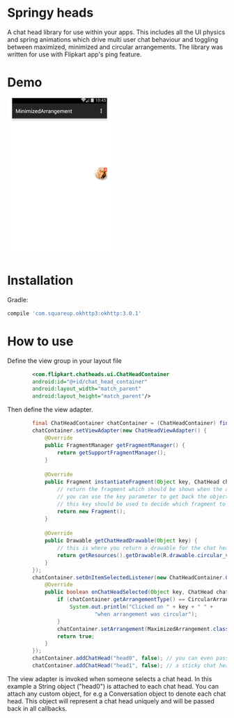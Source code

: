 # Springy heads
A chat head library for use within your apps. This includes all the UI physics and spring animations which drive multi user chat behaviour and toggling between maximized, minimized and circular arrangements. The library was written for use with Flipkart app's ping feature.

# Demo
![springy chat heads demo](/demo/demo.gif?raw=true)

# Installation
Gradle:
```groovy
compile 'com.squareup.okhttp3:okhttp:3.0.1'
```


# How to use

Define the view group in your layout file
```xml
        <com.flipkart.chatheads.ui.ChatHeadContainer
        android:id="@+id/chat_head_container"
        android:layout_width="match_parent"
        android:layout_height="match_parent"/>
```

Then define the view adapter.
```java
        final ChatHeadContainer chatContainer = (ChatHeadContainer) findViewById(R.id.chat_container);
        chatContainer.setViewAdapter(new ChatHeadViewAdapter() {
            @Override
            public FragmentManager getFragmentManager() {
                return getSupportFragmentManager();
            }

            @Override
            public Fragment instantiateFragment(Object key, ChatHead chatHead) {
                // return the fragment which should be shown when the arrangment switches to maximized (on clicking a chat head)
                // you can use the key parameter to get back the object you passed in the addChatHead method.
                // this key should be used to decide which fragment to show.
                return new Fragment();
            }

            @Override
            public Drawable getChatHeadDrawable(Object key) {
                // this is where you return a drawable for the chat head itself. Typically you return a circular shape
                return getResources().getDrawable(R.drawable.circular_view);
            }
        });
        chatContainer.setOnItemSelectedListener(new ChatHeadContainer.OnItemSelectedListener() {
            @Override
            public boolean onChatHeadSelected(Object key, ChatHead chatHead) {
                if (chatContainer.getArrangementType() == CircularArrangement.class) {
                    System.out.println("Clicked on " + key + " " +
                            "when arrangement was circular");
                }
                chatContainer.setArrangement(MaximizedArrangement.class, null);
                return true;
            }
        });
        chatContainer.addChatHead("head0", false); // you can even pass a custom object instead of "head0"
        chatContainer.addChatHead("head1", false); // a sticky chat head cannot be closed and will remain when all other chat heads are closed.
```        

The view adapter is invoked when someone selects a chat head.
In this example a String object ("head0") is attached to each chat head. You can attach any custom object, for e.g a Conversation object to denote each chat head.
This object will represent a chat head uniquely and will be passed back in all callbacks.
